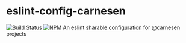 # eslint-config-carnesen
[![Build Status](https://travis-ci.org/carnesen/eslint-config-carnesen.svg?branch=master)](https://travis-ci.org/carnesen/eslint-config-carnesen)
[![NPM](https://nodei.co/npm/eslint-config-carnesen.png?mini=true)](https://nodei.co/npm/eslint-config-carnesen/)
An eslint [sharable configuration](http://eslint.org/docs/developer-guide/shareable-configs) for @carnesen projects